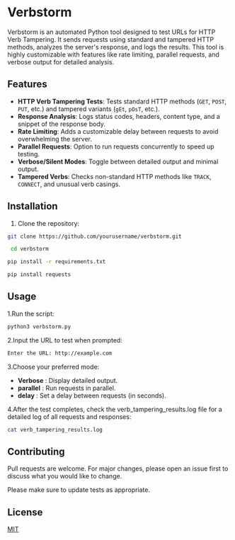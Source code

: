 # Verbstorm

Verbstorm is an automated Python tool designed to test URLs for HTTP Verb Tampering. It sends requests using standard and tampered HTTP methods, analyzes the server's response, and logs the results. This tool is highly customizable with features like rate limiting, parallel requests, and verbose output for detailed analysis.

## Features

- **HTTP Verb Tampering Tests**: Tests standard HTTP methods (`GET`, `POST`, `PUT`, etc.) and tampered variants (`gEt`, `pOsT`, etc.).
- **Response Analysis**: Logs status codes, headers, content type, and a snippet of the response body.
- **Rate Limiting**: Adds a customizable delay between requests to avoid overwhelming the server.
- **Parallel Requests**: Option to run requests concurrently to speed up testing.
- **Verbose/Silent Modes**: Toggle between detailed output and minimal output.
- **Tampered Verbs**: Checks non-standard HTTP methods like `TRACK`, `CONNECT`, and unusual verb casings.

## Installation

1. Clone the repository:
```bash
git clone https://github.com/yourusername/verbstorm.git
```
```bash
 cd verbstorm
```
```bash
pip install -r requirements.txt
```
```bash
pip install requests
```

## Usage

1.Run the script:
```bash
python3 verbstorm.py
```
2.Input the URL to test when prompted:
```bash
Enter the URL: http://example.com
```
3.Choose your preferred mode:

- **Verbose** : Display detailed output.
- **parallel** : Run requests in parallel.
- **delay** : Set a delay between requests (in seconds).

4.After the test completes, check the verb_tampering_results.log file for a detailed log of all requests and responses:
```bash
cat verb_tampering_results.log
```


## Contributing

Pull requests are welcome. For major changes, please open an issue first
to discuss what you would like to change.

Please make sure to update tests as appropriate.

## License

[MIT](https://choosealicense.com/licenses/mit/)
